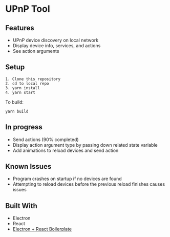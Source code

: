 # UPnP Tool

## Features 
- UPnP device discovery on local network
- Display device info, services, and actions
- See action arguments

## Setup
```
1. Clone this repository
2. cd to local repo
3. yarn install
4. yarn start
```
To build:
```
yarn build
```

## In progress
- Send actions (90% completed)
- Display action argument type by passing down related state variable
- Add animations to reload devices and send action

## Known Issues
- Program crashes on startup if no devices are found
- Attempting to reload devices before the previous reload finishes causes issues

## Built With
- Electron
- React
- [Electron + React Boilerplate](https://github.com/kitze/react-electron-example)
